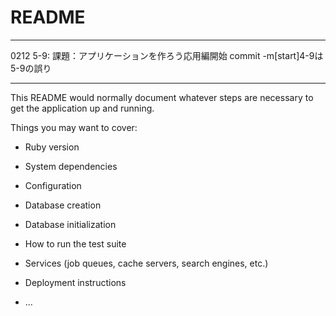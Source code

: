 # README

---------------------------------------------
0212
5-9:
課題：アプリケーションを作ろう応用編開始
commit -m[start]4-9は5-9の誤り


---------------------------------------------


This README would normally document whatever steps are necessary to get the
application up and running.

Things you may want to cover:

* Ruby version

* System dependencies

* Configuration

* Database creation

* Database initialization

* How to run the test suite

* Services (job queues, cache servers, search engines, etc.)

* Deployment instructions

* ...
